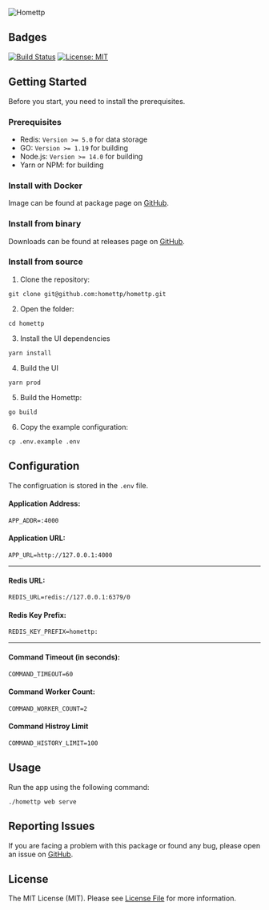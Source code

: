 ![Homettp](https://user-images.githubusercontent.com/1419087/194723881-3ae9add0-f5a0-404c-aab0-2025dd5572a8.png)

## Badges

[![Build Status](https://github.com/homettp/homettp/workflows/tests/badge.svg)](https://github.com/homettp/homettp/actions)
[![License: MIT](https://img.shields.io/badge/License-MIT-brightgreen.svg)](LICENSE.md)

## Getting Started

Before you start, you need to install the prerequisites.

### Prerequisites

- Redis: `Version >= 5.0` for data storage
- GO: `Version >= 1.19` for building
- Node.js: `Version >= 14.0` for building
- Yarn or NPM: for building

### Install with Docker

Image can be found at package page on [GitHub](https://github.com/homettp/homettp/pkgs/container/homettp).

### Install from binary

Downloads can be found at releases page on [GitHub](https://github.com/homettp/homettp/releases).

### Install from source

1. Clone the repository:

```
git clone git@github.com:homettp/homettp.git
```

2. Open the folder:

```
cd homettp
```

3. Install the UI dependencies

```
yarn install
```

4. Build the UI

```
yarn prod
```

5. Build the Homettp:

```
go build
```

6. Copy the example configuration:

```
cp .env.example .env
```

## Configuration

The configruation is stored in the `.env` file.

#### Application Address:

```
APP_ADDR=:4000
```

#### Application URL:

```
APP_URL=http://127.0.0.1:4000
```

---

#### Redis URL:

```
REDIS_URL=redis://127.0.0.1:6379/0
```

#### Redis Key Prefix:

```
REDIS_KEY_PREFIX=homettp:
```

---

#### Command Timeout (in seconds):

```
COMMAND_TIMEOUT=60
```

#### Command Worker Count:

```
COMMAND_WORKER_COUNT=2
```

#### Command Histroy Limit

```
COMMAND_HISTORY_LIMIT=100
```

## Usage

Run the app using the following command:

```
./homettp web serve
```

## Reporting Issues

If you are facing a problem with this package or found any bug, please open an issue on [GitHub](https://github.com/homettp/homettp/issues).

## License

The MIT License (MIT). Please see [License File](LICENSE.md) for more information.
